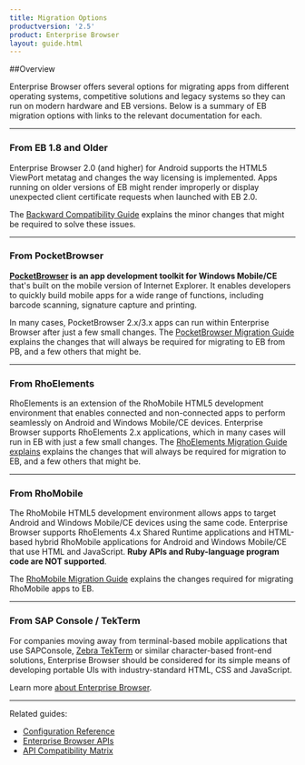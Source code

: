 ```yaml
---
title: Migration Options
productversion: '2.5'
product: Enterprise Browser
layout: guide.html
---
```


##Overview 

Enterprise Browser offers several options for migrating apps from different operating systems, competitive solutions and legacy systems so they can run on modern hardware and EB versions. Below is a summary of EB migration options with links to the relevant documentation for each. 

-----

### From EB 1.8 and Older

Enterprise Browser 2.0 (and higher) for Android supports the HTML5 ViewPort metatag and changes the way licensing is implemented. Apps running on older versions of EB might render improperly or display unexpected client certificate requests when launched with EB 2.0.  

The [Backward Compatibility Guide](../backward) explains the minor changes that might be required to solve these issues. 

-----

### From PocketBrowser

**[PocketBrowser](https://www.zebra.com/us/en/support-downloads/software/utilities/pocketbrowser.html) is an app development toolkit for Windows Mobile/CE** that's built on the mobile version of Internet Explorer. It enables developers to quickly build mobile apps for a wide range of functions, including barcode scanning, signature capture and printing. 
 
In many cases, PocketBrowser 2.x/3.x apps can run within Enterprise Browser after just a few small changes. The [PocketBrowser Migration Guide](../pb2) explains the changes that will always be required for migrating to EB from PB, and a few others that might be.

-----

### From RhoElements

RhoElements is an extension of the RhoMobile HTML5 development environment that enables connected and non-connected apps to perform seamlessly on Android and Windows Mobile/CE devices. Enterprise Browser supports RhoElements 2.x applications, which in many cases will run in EB with just a few small changes. The [RhoElements Migration Guide explains](../elements) explains the changes that will always be required for migration to EB, and a few others that might be.

-----

### From RhoMobile

The RhoMobile HTML5 development environment allows apps to target Android and Windows Mobile/CE devices using the same code. Enterprise Browser supports RhoElements 4.x Shared Runtime applications and HTML-based hybrid RhoMobile applications for Android and Windows Mobile/CE that use HTML and JavaScript. **Ruby APIs and Ruby-language program code are NOT supported**.

The [RhoMobile Migration Guide](../rhomobile) explains the changes required for migrating RhoMobile apps to EB.

-----

### From SAP Console / TekTerm

For companies moving away from terminal-based mobile applications that use SAPConsole, [Zebra TekTerm](https://www.zebra.com/us/en/support-downloads/software/demo/Terminal-Emulators-Open-TekTerm.html) or similar character-based front-end solutions, Enterprise Browser should be considered for its simple means of developing portable UIs with industry-standard HTML, CSS and JavaScript. 

Learn more [about Enterprise Browser](../about).

-----

Related guides: 

* [Configuration Reference](../configreference)
* [Enterprise Browser APIs](../../api)
* [API Compatibility Matrix](../compatibility)